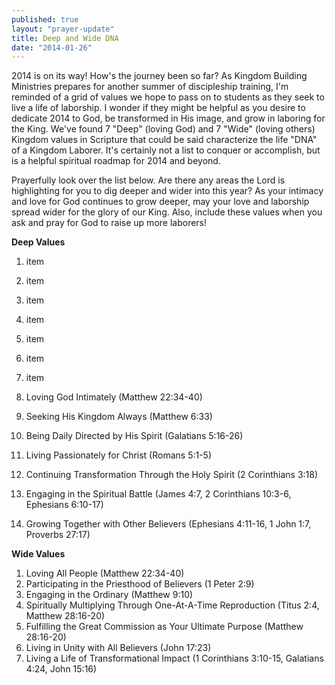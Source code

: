 ```yaml
---
published: true
layout: "prayer-update"
title: Deep and Wide DNA
date: "2014-01-26"
---
```



2014 is on its way!  How's the journey been so far?  As Kingdom Building Ministries prepares for another summer of discipleship training, I'm reminded of a grid of values we hope to pass on to students as they seek to live a life of laborship.  I wonder if they might be helpful as you desire to dedicate 2014 to God, be transformed in His image, and grow in laboring for the King.  We've found 7 "Deep" (loving God) and 7 "Wide" (loving others) Kingdom values in Scripture that could be said characterize the life "DNA" of a Kingdom Laborer. It's certainly not a list to conquer or accomplish, but is a helpful spiritual roadmap for 2014 and beyond.

Prayerfully look over the list below.  Are there any areas the Lord is highlighting for you to dig deeper and wider into this year?  As your intimacy and love for God continues to grow deeper, may your love and laborship spread wider for the glory of our King.  Also, include these values when you ask and pray for God to raise up more laborers! 

**Deep Values**
1. item
2. item
3. item
4. item
5. item
6. item
7. item

1. Loving God Intimately (Matthew 22:34-40)
2. Seeking His Kingdom Always (Matthew 6:33)
3. Being Daily Directed by His Spirit (Galatians 5:16-26)
4. Living Passionately for Christ (Romans 5:1-5)
5. Continuing Transformation Through the Holy Spirit (2 Corinthians 3:18)
6. Engaging in the Spiritual Battle (James 4:7, 2 Corinthians 10:3-6, Ephesians 6:10-17)
7. Growing Together with Other Believers (Ephesians 4:11-16, 1 John 1:7, Proverbs 27:17)

**Wide Values**
1. Loving All People (Matthew 22:34-40)
2. Participating in the Priesthood of Believers (1 Peter 2:9)
3. Engaging in the Ordinary (Matthew 9:10)
4. Spiritually Multiplying Through One-At-A-Time Reproduction (Titus 2:4, Matthew 28:16-20)
5. Fulfilling the Great Commission as Your Ultimate Purpose (Matthew 28:16-20)
6. Living in Unity with All Believers (John 17:23)
7. Living a Life of Transformational Impact (1 Corinthians 3:10-15, Galatians 4:24, John 15:16)